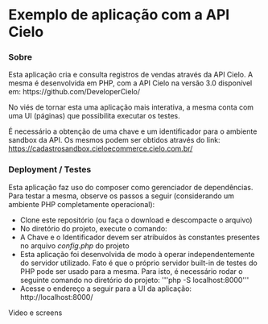 <h1>Exemplo de aplicação com a API Cielo</h1>

<h3>Sobre</h3>
Esta aplicação cria e consulta registros de vendas através da API Cielo. A mesma é desenvolvida em PHP, com a API Cielo na versão 3.0 disponível em: 
https://github.com/DeveloperCielo/ 

No viés de tornar esta uma aplicação mais interativa, a mesma conta com uma UI (páginas) que possibilita executar os testes.

É necessário a obtenção de uma chave e um identificador para o ambiente sandbox da API. Os mesmos podem ser obtidos através do link: https://cadastrosandbox.cieloecommerce.cielo.com.br/

<h3>Deployment / Testes</h3>

Esta aplicação faz uso do composer como gerenciador de dependências. Para testar a mesma, observe os passos a seguir (considerando um ambiente PHP completamente operacional):

<ul>

<li>Clone este repositório (ou faça o download e descompacte o arquivo)</li>
<li>No diretório do projeto, execute o comando: </li>
<li>A Chave e o Identificador devem ser atribuídos às constantes presentes no arquivo <i>config.php</i> do projeto</li>
<li>Esta aplicação foi desenvolvida de modo à operar independentemente do servidor utilizado. Fato é que o próprio servidor built-in de testes do PHP pode ser usado para a mesma. Para isto, é necessário rodar o seguinte comando no diretório do projeto: '''php -S localhost:8000'''</li>
<li>Acesse o endereço a seguir para a UI da aplicação: http://localhost:8000/</li>

</ul>


Video e screens